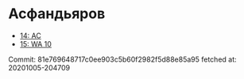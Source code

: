 # Асфандьяров
- [14: AC](14.md)
- [15: WA 10](15.md)

Commit: 81e769648717c0ee903c5b60f2982f5d88e85a95
 fetched at: 20201005-204709
